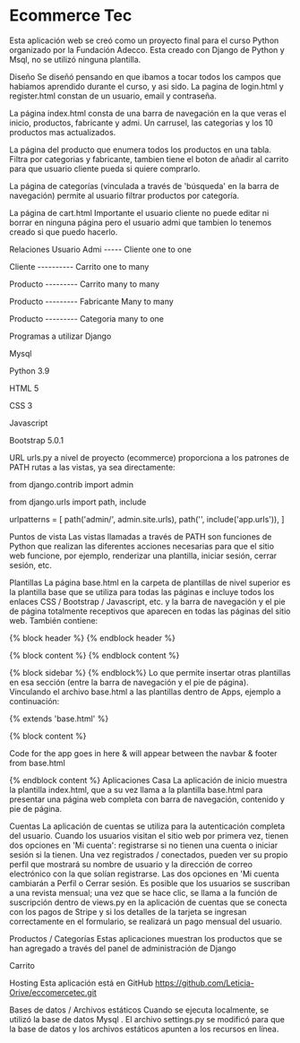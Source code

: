 # Ecommerce Tec
Esta aplicación web se creó como un proyecto final para el curso Python organizado por la Fundación Adecco. Esta creado con Django de Python y Msql, no se utilizó ninguna plantilla.

Diseño
Se diseñó pensando en que ibamos a tocar todos los campos que habiamos aprendido durante el curso, y asi sido. La pagina de login.html y register.html constan de un usuario, email y contraseña.

La página index.html consta de una barra de navegación en la que veras el inicio, productos, fabricante y admi. Un carrusel, las categorias y los 10 productos mas actualizados.

La página del producto que enumera todos los productos en una tabla. Filtra por categorias y fabricante, tambien tiene el boton de añadir al carrito para que usuario cliente pueda si quiere comprarlo.

La página de categorías (vinculada a través de 'búsqueda' en la barra de navegación) permite al usuario filtrar productos por categoría.

La página de cart.html Importante el usuario cliente no puede editar ni borrar en ninguna página pero el usuario admi que tambien lo tenemos creado si que puedo hacerlo.

Relaciones
Usuario Admi ----- Cliente one to one

Cliente ---------- Carrito one to many

Producto --------- Carrito many to many

Producto --------- Fabricante Many to many

Producto --------- Categoria many to one

Programas a utilizar
Django

Mysql

Python 3.9

HTML 5

CSS 3

Javascript

Bootstrap 5.0.1

URL
urls.py a nivel de proyecto (ecommerce) proporciona a los patrones de PATH rutas a las vistas, ya sea directamente:

from django.contrib import admin

from django.urls import path, include

urlpatterns = [ path('admin/', admin.site.urls), path('', include('app.urls')), ]

Puntos de vista
Las vistas llamadas a través de PATH son funciones de Python que realizan las diferentes acciones necesarias para que el sitio web funcione, por ejemplo, renderizar una plantilla, iniciar sesión, cerrar sesión, etc.

Plantillas
La página base.html en la carpeta de plantillas de nivel superior es la plantilla base que se utiliza para todas las páginas e incluye todos los enlaces CSS / Bootstrap / Javascript, etc. y la barra de navegación y el pie de página totalmente receptivos que aparecen en todas las páginas del sitio web. También contiene:

{% block header %} {% endblock header %}

{% block content %} {% endblock content %}

{% block sidebar %} {% endblock%} Lo que permite insertar otras plantillas en esa sección (entre la barra de navegación y el pie de página). Vinculando el archivo base.html a las plantillas dentro de Apps, ejemplo a continuación:

{% extends 'base.html' %}

{% block content %}

Code for the app goes in here & will appear between the navbar & footer from base.html

{% endblock content %} Aplicaciones Casa La aplicación de inicio muestra la plantilla index.html, que a su vez llama a la plantilla base.html para presentar una página web completa con barra de navegación, contenido y pie de página.

Cuentas La aplicación de cuentas se utiliza para la autenticación completa del usuario. Cuando los usuarios visitan el sitio web por primera vez, tienen dos opciones en 'Mi cuenta': registrarse si no tienen una cuenta o iniciar sesión si la tienen. Una vez registrados / conectados, pueden ver su propio perfil que mostrará su nombre de usuario y la dirección de correo electrónico con la que solían registrarse. Las dos opciones en 'Mi cuenta cambiarán a Perfil o Cerrar sesión. Es posible que los usuarios se suscriban a una revista mensual; una vez que se hace clic, se llama a la función de suscripción dentro de views.py en la aplicación de cuentas que se conecta con los pagos de Stripe y si los detalles de la tarjeta se ingresan correctamente en el formulario, se realizará un pago mensual del usuario.

Productos / Categorías Estas aplicaciones muestran los productos que se han agregado a través del panel de administración de Django

Carrito

Hosting Esta aplicación está en GitHub https://github.com/Leticia-Orive/eccomercetec.git

Bases de datos / Archivos estáticos Cuando se ejecuta localmente, se utilizó la base de datos Mysql . El archivo settings.py se modificó para que la base de datos y los archivos estáticos apunten a los recursos en línea.
